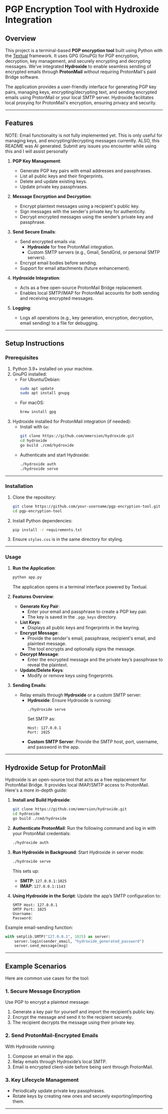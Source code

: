 # **PGP Encryption Tool with Hydroxide Integration**

## **Overview**
This project is a terminal-based **PGP encryption tool** built using Python with the [Textual](https://github.com/Textualize/textual) framework. It uses GPG (GnuPG) for PGP encryption, decryption, key management, and securely encrypting and decrypting messages. We've integrated **Hydroxide** to enable seamless sending of encrypted emails through **ProtonMail** without requiring ProtonMail's paid Bridge software.

The application provides a user-friendly interface for generating PGP key pairs, managing keys, encrypting/decrypting text, and sending encrypted emails using ProtonMail or your local SMTP server. Hydroxide facilitates local proxying for ProtonMail's encryption, ensuring privacy and security.

---

## **Features**
NOTE: Email functionality is not fully implemented yet. This is only useful for managing keys, and encrypting/decrypting messages currently. ALSO, this README was AI generated. Submit any issues you encounter while using this and I will assist personally
1. **PGP Key Management**:
   - Generate PGP key pairs with email addresses and passphrases.
   - List all public keys and their fingerprints.
   - Delete and update existing keys.
   - Update private key passphrases.

2. **Message Encryption and Decryption**:
   - Encrypt plaintext messages using a recipient's public key.
   - Sign messages with the sender's private key for authenticity.
   - Decrypt encrypted messages using the sender’s private key and passphrase.

3. **Send Secure Emails**:
   - Send encrypted emails via:
     - **Hydroxide** for free ProtonMail integration.
     - Custom SMTP servers (e.g., Gmail, SendGrid, or personal SMTP servers).
   - Encrypt email bodies before sending.
   - Support for email attachments (future enhancement).

4. **Hydroxide Integration**:
   - Acts as a free open-source ProtonMail Bridge replacement.
   - Enables local SMTP/IMAP for ProtonMail accounts for both sending and receiving encrypted messages.

5. **Logging**:
   - Logs all operations (e.g., key generation, encryption, decryption, email sending) to a file for debugging.

---

## **Setup Instructions**

### **Prerequisites**
1. Python 3.9+ installed on your machine.
2. GnuPG installed:
   - For Ubuntu/Debian:
     ```bash
     sudo apt update
     sudo apt install gnupg
     ```
   - For macOS:
     ```bash
     brew install gpg
     ```
3. Hydroxide installed for ProtonMail integration (if needed):
   - Install with `Go`:
     ```bash
     git clone https://github.com/emersion/hydroxide.git
     cd hydroxide
     go build ./cmd/hydroxide
     ```
   - Authenticate and start Hydroxide:
     ```bash
     ./hydroxide auth 
     ./hydroxide serve
     ```

---

### **Installation**
1. Clone the repository:
   ```bash
   git clone https://github.com/your-username/pgp-encryption-tool.git
   cd pgp-encryption-tool
   ```
2. Install Python dependencies:
   ```bash
   pip install -r requirements.txt
   ```
3. Ensure `styles.css` is in the same directory for styling.

---

### **Usage**

1. **Run the Application**:
   ```bash
   python app.py
   ```
   The application opens in a terminal interface powered by Textual.

2. **Features Overview**:
   - **Generate Key Pair**:
     - Enter your email and passphrase to create a PGP key pair.
     - The key is saved in the `.pgp_keys` directory.
   - **List Keys**:
     - Displays all public keys and fingerprints in the keyring.
   - **Encrypt Message**:
     - Provide the sender's email, passphrase, recipient's email, and plaintext message.
     - The tool encrypts and optionally signs the message.
   - **Decrypt Message**:
     - Enter the encrypted message and the private key’s passphrase to reveal the plaintext.
   - **Update/Delete Keys**:
     - Modify or remove keys using fingerprints.

3. **Sending Emails**:
   - Relay emails through **Hydroxide** or a custom SMTP server:
     - **Hydroxide**:
       Ensure Hydroxide is running:
       ```bash
       ./hydroxide serve
       ```
       Set SMTP as:
       ```plaintext
       Host: 127.0.0.1
       Port: 1025
       ```
     - **Custom SMTP Server**:
       Provide the SMTP host, port, username, and password in the app.

---

## **Hydroxide Setup for ProtonMail**
Hydroxide is an open-source tool that acts as a free replacement for ProtonMail Bridge. It provides local IMAP/SMTP access to ProtonMail. Here's a more in-depth guide:

1. **Install and Build Hydroxide**:
   ```bash
   git clone https://github.com/emersion/hydroxide.git
   cd hydroxide
   go build ./cmd/hydroxide
   ```
2. **Authenticate ProtonMail**:
   Run the following command and log in with your ProtonMail credentials:
   ```bash
   ./hydroxide auth 
   ```
3. **Run Hydroxide in Background**:
   Start Hydroxide in server mode:
   ```bash
   ./hydroxide serve
   ```
   This sets up:
   - **SMTP**: `127.0.0.1:1025`
   - **IMAP**: `127.0.0.1:1143`

4. **Using Hydroxide in the Script**:
   Update the app’s SMTP configuration to:
   ```plaintext
   SMTP Host: 127.0.0.1
   SMTP Port: 1025
   Username: 
   Password: 
   ```

Example email-sending function:
```python
with smtplib.SMTP("127.0.0.1", 1025) as server:
    server.login(sender_email, "hydroxide_generated_password")
    server.send_message(msg)
```

---

## **Example Scenarios**
Here are common use cases for the tool:

### **1. Secure Message Encryption**
Use PGP to encrypt a plaintext message:
1. Generate a key pair for yourself and import the recipient’s public key.
2. Encrypt the message and send it to the recipient securely.
3. The recipient decrypts the message using their private key.

### **2. Send ProtonMail-Encrypted Emails**
With Hydroxide running:
1. Compose an email in the app.
2. Relay emails through Hydroxide’s local SMTP.
3. Email is encrypted client-side before being sent through ProtonMail.

### **3. Key Lifecycle Management**
- Periodically update private key passphrases.
- Rotate keys by creating new ones and securely exporting/importing them.

---
